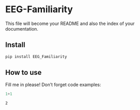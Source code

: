 # EEG-Familiarity

<!-- WARNING: THIS FILE WAS AUTOGENERATED! DO NOT EDIT! -->

This file will become your README and also the index of your
documentation.

## Install

``` sh
pip install EEG_Familiarity
```

## How to use

Fill me in please! Don’t forget code examples:

``` python
1+1
```

    2
